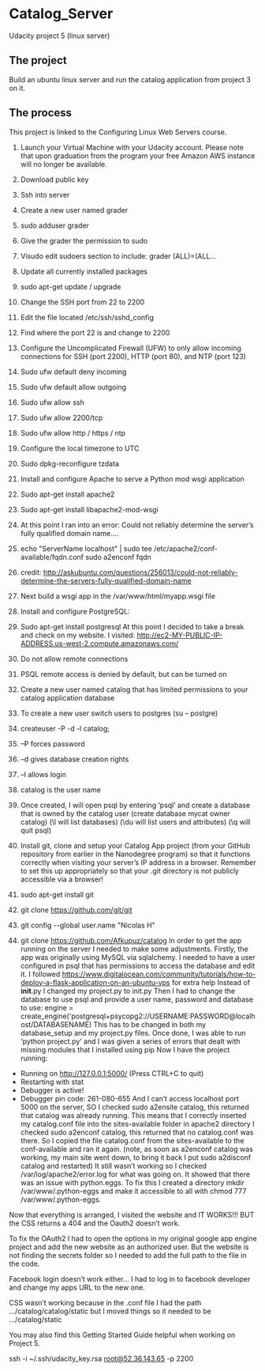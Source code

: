 # Catalog_Server
Udacity project 5 (linux server)

## The project
Build an ubuntu linux server and run the catalog application from project 3 on it.

## The process
This project is linked to the Configuring Linux Web Servers course.
1.	Launch your Virtual Machine with your Udacity account. Please note that upon graduation from the program your free Amazon AWS instance will no longer be available.
1.	Download public key
2.	Ssh into server
2.	Create a new user named grader
1.	sudo adduser grader
3.	Give the grader the permission to sudo
1.	Visudo edit sudoers section to include: grader (ALL)=(ALL…
4.	Update all currently installed packages
1.	sudo apt-get update / upgrade
5.	Change the SSH port from 22 to 2200
1.	Edit the file located /etc/ssh/sshd_config
2.	Find where the port 22 is and change to 2200
6.	Configure the Uncomplicated Firewall (UFW) to only allow incoming connections for SSH (port 2200), HTTP (port 80), and NTP (port 123)
1.	Sudo ufw default deny incoming
2.	Sudo ufw default allow outgoing
3.	Sudo ufw allow ssh
4.	Sudo ufw allow 2200/tcp
5.	Sudo ufw allow http / https / ntp
7.	Configure the local timezone to UTC
1.	Sudo dpkg-reconfigure tzdata
8.	Install and configure Apache to serve a Python mod wsgi application
1.	Sudo apt-get install apache2
2.	Sudo apt-get install libapache2-mod-wsgi
3.	At this point I ran into an error: Could not reliably determine the server’s fully qualified domain name….
4.	echo "ServerName localhost" | sudo tee /etc/apache2/conf-available/fqdn.conf  sudo a2enconf fqdn
5.	credit: http://askubuntu.com/questions/256013/could-not-reliably-determine-the-servers-fully-qualified-domain-name
6.	Next build a wsgi app in the /var/www/html/myapp.wsgi file
9.	Install and configure PostgreSQL:
1.	Sudo apt-get install postgresql
At this point I decided to take a break and check on my website. I visited:
http://ec2-MY-PUBLIC-IP-ADDRESS.us-west-2.compute.amazonaws.com/
10.	Do not allow remote connections
1.	PSQL remote access is denied by default, but can be turned on
11.	Create a new user named catalog that has limited permissions to your catalog application database
1.	To create a new user switch users to postgres (su – postgre)
2.	 createuser -P -d -l catalog;
1.	–P forces password
2.	–d gives database creation rights
3.	–l allows login
4.	catalog is the user name
3.	Once created, I will open psql by entering ‘psql’ and create a database that is owned by the catalog user (create database mycat owner catalog) (\l will list databases) (\du will list users and attributes) (\q will quit psql)


12.	Install git, clone and setup your Catalog App project (from your GitHub repository from earlier in the Nanodegree program) so that it functions correctly when visiting your server’s IP address in a browser. Remember to set this up appropriately so that your .git directory is not publicly accessible via a browser!
1.	sudo apt-get install git
2.	git clone https://github.com/git/git
3.	git config --global user.name "Nicolas H"
4.	git clone https://github.com/Afkupuz/catalog
In order to get the app running on the server I needed to make some adjustments. Firstly, the app was originally using MySQL via sqlalchemy. I needed to have a user configured in psql that has permissions to access the database and edit it.
I followed https://www.digitalocean.com/community/tutorials/how-to-deploy-a-flask-application-on-an-ubuntu-vps for extra help
Instead of __init__.py I changed my project.py to init.py
Then I had to change the database to use psql and provide a user name, password and database to use:
	engine = create_engine('postgresql+psycopg2://USERNAME:PASSWORD@localhost/DATABASENAME)
This has to be changed in both my database_setup and my project.py files.
Once done, I was able to run ‘python project.py’ and I was given a series of errors that dealt with missing modules that I installed using pip
Now I have the project running:
 * Running on http://127.0.0.1:5000/ (Press CTRL+C to quit)
 * Restarting with stat
 * Debugger is active!
 * Debugger pin code: 261-080-655 
And I can’t access localhost port 5000 on the server, SO
I checked sudo a2ensite catalog, this returned that catalog was already running. This means that I correctly inserted my catalog.conf file into the sites-available folder in apache2 directory
I checked sudo a2enconf catalog, this returned that no catalog.conf was there. So I copied the file catalog.conf from the sites-available to the conf-available and ran it again. (note, as soon as a2enconf catalog was working, my main site went down, to bring it back I put sudo a2disconf catalog and restarted)
It still wasn’t working so I checked /var/log/apache2/error.log for what was going on. It showed that there was an issue with python.eggs. To fix this I created a directory mkdir /var/www/.python-eggs and make it accessible to all with chmod 777 /var/www/.python-eggs.

Now that everything is arranged, I visited the website and IT WORKS!!! BUT the CSS returns a 404 and the Oauth2 doesn’t work.

To fix the OAuth2 I had to open the options in my original google app engine project and add the new website as an authorized user. But the website is not finding the secrets folder so I needed to add the full path to the file in the code.

Facebook login doesn’t work either… I had to log in to facebook developer and change my apps URL to the new one.

CSS wasn’t working because in the .conf file I had the path …/catalog/catalog/static but I moved things so it needed to be …/catalog/static





You may also find this Getting Started Guide helpful when working on Project 5.


ssh -i ~/.ssh/udacity_key.rsa root@52.36.143.65 -p 2200


